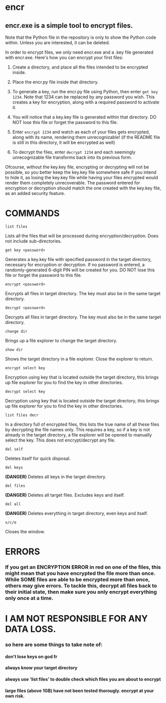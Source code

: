 # encr
## encr.exe is a simple tool to encrypt files.
Note that the Python file in the repository is only to show the Python code within. Unless you are interested, it can be deleted.

In order to encrypt files, we only need encr.exe and a .key file generated with encr.exe.
Here's how you can encrypt your first files:

1) Create a directory, and place all the files intended to be encrypted inside.

2) Place the encr.py file inside that directory.

3) To generate a key, run the encr.py file using Python, then enter `get key 1234`. Note that 1234 can be replaced by any password you wish. This creates a key for encryption, along with a required password to activate it.

4) You will notice that a key.key file is generated within that directory. DO NOT lose this file or forget the password to this file.

5) Enter `encrypt 1234` and watch as each of your files gets encrypted, along with its name, rendering them unrecognizable! (if the README file is still in this directory, it will be encrypted as well)

6) To decrypt the files, enter `decrypt 1234` and each seemingly unrecognizable file transforms back into its previous form.

Ofcourse, without the key.key file, encrypting or decrypting will not be possible, so you better keep the key.key file somewhere safe if you intend to hide it, as losing the key.key file while having your files encrypted would render them completely unrecoverable. The password entered for encryption or decryption should match the one created with the key.key file, as an added security feature.

# COMMANDS
``` 
list files
```
Lists all the files that will be processed during encryption/decryption. Does not include sub-directories.
```
get key <password>
```
Generates a key.key file with specified password in the target directory, necessary for encryption or decryption. If no password is entered, a randomly-generated 6-digit PIN will be created for you. DO NOT lose this file or forget the password to this file.
```
encrypt <password>
```
Encrypts all files in target directory. The key must also be in the same target directory.
```
decrypt <password>
```
Decrypts all files in target directory. The key must also be in the same target directory.
```
change dir
```
Brings up a file explorer to change the target directory.
```
show dir
```
Shows the target directory in a file explorer. Close the explorer to return.
```
encrypt select key
```
Encryption using key that is located outside the target directory, this brings up file explorer for you to find the key in other directories.
```
decrypt select key
```
Decryption using key that is located outside the target directory, this brings up file explorer for you to find the key in other directories.
``` 
list files decr
```
In a directory full of encrypted files, this lists the true name of all these files by decrypting the file names only. This requires a key, so if a key is not already in the target directory, a file explorer will be opened to manually select the key. This does not encrypt/decrypt any file.
```
del self
```
Deletes itself for quick disposal.
```
del keys
```
**(DANGER)** Deletes all keys in the target directory.
```
del files
```
**(DANGER)** Deletes all target files. Excludes keys and itself.
```
del all
```
**(DANGER)** Deletes everything in target directory, even keys and itself.
```
x/c/e
```
Closes the window.

# ERRORS
### If you get an ENCRYPTION ERROR in red on one of the files, this might mean that you have encrypted the file more than once. While SOME files are able to be encrypted more than once, others may give errors. To tackle this, decrypt all files back to their initial state, then make sure you only encrypt everything only once at a time.

# I AM NOT RESPONSIBLE FOR ANY DATA LOSS.
### so here are some things to take note of:
#### don't lose keys on god fr
#### always know your target directory
#### always use 'list files' to double check which files you are about to encrypt
#### large files (above 1GB) have not been tested thorougly. encrypt at your own risk.
